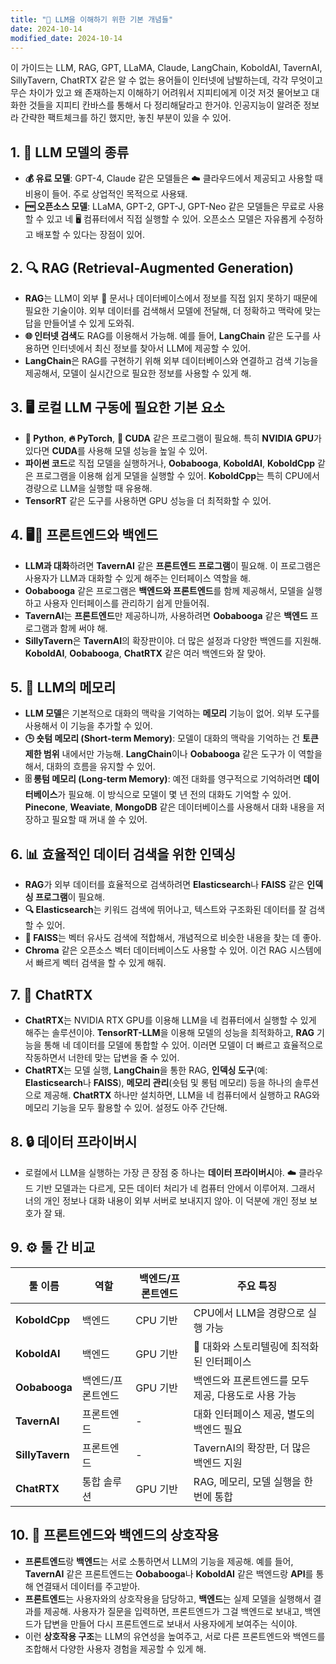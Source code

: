 ```yaml
---
title: "🧠 LLM을 이해하기 위한 기본 개념들"
date: 2024-10-14
modified_date: 2024-10-14
---
```


이 가이드는 LLM, RAG, GPT, LLaMA, Claude, LangChain, KoboldAI, TavernAI, SillyTavern, ChatRTX 같은 알 수 없는 용어들이 인터넷에 남발하는데, 각각 무엇이고 무슨 차이가 있고 왜 존재하는지 이해하기 어려워서 지피티에게 이것 저것 물어보고 대화한 것들을 지피티 칸바스를 통해서 다 정리해달라고 한거야.
인공지능이 알려준 정보라 간략한 팩트체크를 하긴 했지만, 놓친 부분이 있을 수 있어.

## 1. 🤖 LLM 모델의 종류

- **💰 유료 모델**: GPT-4, Claude 같은 모델들은 ☁️ 클라우드에서 제공되고 사용할 때 비용이 들어. 주로 상업적인 목적으로 사용돼.
- **🆓 오픈소스 모델**: LLaMA, GPT-2, GPT-J, GPT-Neo 같은 모델들은 무료로 사용할 수 있고 네 🖥️ 컴퓨터에서 직접 실행할 수 있어. 오픈소스 모델은 자유롭게 수정하고 배포할 수 있다는 장점이 있어.

## 2. 🔍 RAG (Retrieval-Augmented Generation)

- **RAG**는 LLM이 외부 📄 문서나 데이터베이스에서 정보를 직접 읽지 못하기 때문에 필요한 기술이야. 외부 데이터를 검색해서 모델에 전달해, 더 정확하고 맥락에 맞는 답을 만들어낼 수 있게 도와줘.
- **🌐 인터넷 검색**도 RAG를 이용해서 가능해. 예를 들어, **LangChain** 같은 도구를 사용하면 인터넷에서 최신 정보를 찾아서 LLM에 제공할 수 있어.
- **LangChain**은 RAG를 구현하기 위해 외부 데이터베이스와 연결하고 검색 기능을 제공해서, 모델이 실시간으로 필요한 정보를 사용할 수 있게 해.

## 3. 🖥️ 로컬 LLM 구동에 필요한 기본 요소

- **🐍 Python**, **🔥 PyTorch**, **🚀 CUDA** 같은 프로그램이 필요해. 특히 **NVIDIA GPU**가 있다면 **CUDA**를 사용해 모델 성능을 높일 수 있어.
- **파이썬 코드**로 직접 모델을 실행하거나, **Oobabooga**, **KoboldAI**, **KoboldCpp** 같은 프로그램을 이용해 쉽게 모델을 실행할 수 있어. **KoboldCpp**는 특히 CPU에서 경량으로 LLM을 실행할 때 유용해.
- **TensorRT** 같은 도구를 사용하면 GPU 성능을 더 최적화할 수 있어.

## 4. 🖥️💬 프론트엔드와 백엔드

- **LLM과 대화**하려면 **TavernAI** 같은 **프론트엔드 프로그램**이 필요해. 이 프로그램은 사용자가 LLM과 대화할 수 있게 해주는 인터페이스 역할을 해.
- **Oobabooga** 같은 프로그램은 **백엔드와 프론트엔드**를 함께 제공해서, 모델을 실행하고 사용자 인터페이스를 관리하기 쉽게 만들어줘.
- **TavernAI**는 **프론트엔드**만 제공하니까, 사용하려면 **Oobabooga** 같은 **백엔드** 프로그램과 함께 써야 해.
- **SillyTavern**은 **TavernAI**의 확장판이야. 더 많은 설정과 다양한 백엔드를 지원해. **KoboldAI**, **Oobabooga**, **ChatRTX** 같은 여러 백엔드와 잘 맞아.

## 5. 🧠 LLM의 메모리

- **LLM 모델**은 기본적으로 대화의 맥락을 기억하는 **메모리** 기능이 없어. 외부 도구를 사용해서 이 기능을 추가할 수 있어.
- **🕒 숏텀 메모리 (Short-term Memory)**: 모델이 대화의 맥락을 기억하는 건 **토큰 제한 범위** 내에서만 가능해. **LangChain**이나 **Oobabooga** 같은 도구가 이 역할을 해서, 대화의 흐름을 유지할 수 있어.
- **🗄️ 롱텀 메모리 (Long-term Memory)**: 예전 대화를 영구적으로 기억하려면 **데이터베이스**가 필요해. 이 방식으로 모델이 몇 년 전의 대화도 기억할 수 있어. **Pinecone**, **Weaviate**, **MongoDB** 같은 데이터베이스를 사용해서 대화 내용을 저장하고 필요할 때 꺼내 쓸 수 있어.

## 6. 📊 효율적인 데이터 검색을 위한 인덱싱

- **RAG**가 외부 데이터를 효율적으로 검색하려면 **Elasticsearch**나 **FAISS** 같은 **인덱싱 프로그램**이 필요해.
- **🔍 Elasticsearch**는 키워드 검색에 뛰어나고, 텍스트와 구조화된 데이터를 잘 검색할 수 있어.
- **🔎 FAISS**는 벡터 유사도 검색에 적합해서, 개념적으로 비슷한 내용을 찾는 데 좋아.
- **Chroma** 같은 오픈소스 벡터 데이터베이스도 사용할 수 있어. 이건 RAG 시스템에서 빠르게 벡터 검색을 할 수 있게 해줘.

## 7. 🚀 ChatRTX

- **ChatRTX**는 NVIDIA RTX GPU를 이용해 LLM을 네 컴퓨터에서 실행할 수 있게 해주는 솔루션이야. **TensorRT-LLM**을 이용해 모델의 성능을 최적화하고, **RAG** 기능을 통해 네 데이터를 모델에 통합할 수 있어. 이러면 모델이 더 빠르고 효율적으로 작동하면서 너한테 맞는 답변을 줄 수 있어.
- **ChatRTX**는 모델 실행, **LangChain**을 통한 RAG, **인덱싱 도구**(예: **Elasticsearch**나 **FAISS**), **메모리 관리**(숏텀 및 롱텀 메모리) 등을 하나의 솔루션으로 제공해. **ChatRTX** 하나만 설치하면, LLM을 네 컴퓨터에서 실행하고 RAG와 메모리 기능을 모두 활용할 수 있어. 설정도 아주 간단해.

## 8. 🔒 데이터 프라이버시

- 로컬에서 LLM을 실행하는 가장 큰 장점 중 하나는 **데이터 프라이버시**야. ☁️ 클라우드 기반 모델과는 다르게, 모든 데이터 처리가 네 컴퓨터 안에서 이루어져. 그래서 너의 개인 정보나 대화 내용이 외부 서버로 보내지지 않아. 이 덕분에 개인 정보 보호가 잘 돼.

## 9. ⚙️ 툴 간 비교

| 툴 이름 | 역할 | 백엔드/프론트엔드 | 주요 특징 |
| --- | --- | --- | --- |
| **KoboldCpp** | 백엔드 | CPU 기반 | CPU에서 LLM을 경량으로 실행 가능 |
| **KoboldAI** | 백엔드 | GPU 기반 | 💬 대화와 스토리텔링에 최적화된 인터페이스 |
| **Oobabooga** | 백엔드/프론트엔드 | GPU 기반 | 백엔드와 프론트엔드를 모두 제공, 다용도로 사용 가능 |
| **TavernAI** | 프론트엔드 | - | 대화 인터페이스 제공, 별도의 백엔드 필요 |
| **SillyTavern** | 프론트엔드 | - | TavernAI의 확장판, 더 많은 백엔드 지원 |
| **ChatRTX** | 통합 솔루션 | GPU 기반 | RAG, 메모리, 모델 실행을 한 번에 통합 |

## 10. 🔗 프론트엔드와 백엔드의 상호작용

- **프론트엔드**랑 **백엔드**는 서로 소통하면서 LLM의 기능을 제공해. 예를 들어, **TavernAI** 같은 프론트엔드는 **Oobabooga**나 **KoboldAI** 같은 백엔드랑 **API**를 통해 연결돼서 데이터를 주고받아.
- **프론트엔드**는 사용자와의 상호작용을 담당하고, **백엔드**는 실제 모델을 실행해서 결과를 제공해. 사용자가 질문을 입력하면, 프론트엔드가 그걸 백엔드로 보내고, 백엔드가 답변을 만들어 다시 프론트엔드로 보내서 사용자에게 보여주는 식이야.
- 이런 **상호작용 구조**는 LLM의 유연성을 높여주고, 서로 다른 프론트엔드와 백엔드를 조합해서 다양한 사용자 경험을 제공할 수 있게 해.
